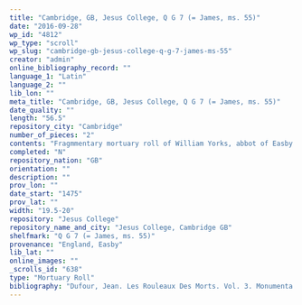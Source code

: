 ```yaml
---
title: "Cambridge, GB, Jesus College, Q G 7 (= James, ms. 55)"
date: "2016-09-28"
wp_id: "4812"
wp_type: "scroll"
wp_slug: "cambridge-gb-jesus-college-q-g-7-james-ms-55"
creator: "admin"
online_bibliography_record: ""
language_1: "Latin"
language_2: ""
lib_lon: ""
meta_title: "Cambridge, GB, Jesus College, Q G 7 (= James, ms. 55)"
date_quality: ""
length: "56.5"
repository_city: "Cambridge"
number_of_pieces: "2"
contents: "Fragmmentary mortuary roll of William Yorks, abbot of Easby."
completed: "N"
repository_nation: "GB"
orientation: ""
description: ""
prov_lon: ""
date_start: "1475"
prov_lat: ""
width: "19.5-20"
repository: "Jesus College"
repository_name_and_city: "Jesus College, Cambridge GB"
shelfmark: "Q G 7 (= James, ms. 55)"
provenance: "England, Easby"
lib_lat: ""
online_images: ""
_scrolls_id: "638"
type: "Mortuary Roll"
bibliography: "Dufour, Jean. Les Rouleaux Des Morts. Vol. 3. Monumenta Palaeographica Medii Aevi. Series Gallica. Turnhout: Brepols, 2009, no. 365."
---
```



